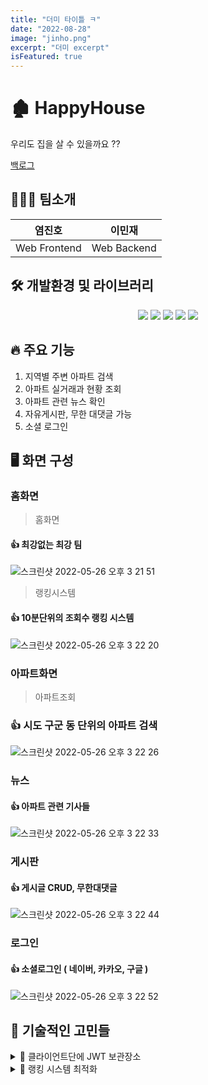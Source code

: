 ```yaml
---
title: "더미 타이틀 ㅋ"
date: "2022-08-28"
image: "jinho.png"
excerpt: "더미 excerpt"
isFeatured: true
---
```


# 🏚 HappyHouse

우리도 집을 살 수 있을까요 ??

<a href="https://docs.google.com/spreadsheets/d/1xI6x8tR1MtWfgvk3urXf1aQnyEKxnyC6h6kf_ihnXZs/edit#gid=0">백로그</a>

## 👨‍👦‍👦 팀소개

<div align="center">

|    염진호    |   이민재    |
| :----------: | :---------: |
| Web Frontend | Web Backend |

</div>

## 🛠 개발환경 및 라이브러리

<div align="center">
  <img src="https://img.shields.io/badge/node-14.19.2-339933?logo=node.js"> 
<img src="https://img.shields.io/badge/vue-2.6-4FC08D?logo=vue.js">
<img src="https://img.shields.io/badge/scss--CC6699?logo=sass"> 
<img src="https://img.shields.io/badge/mysql-8.0.28-4479A1?logo=mysql"> 
<img src="https://img.shields.io/badge/spring-2.6.7-6DB33F?logo=spring">

</div>

## 🔥 주요 기능

1. 지역별 주변 아파트 검색
2. 아파트 실거래과 현황 조회
3. 아파트 관련 뉴스 확인
4. 자유게시판, 무한 대댓글 가능
5. 소셜 로그인

## 🖥 화면 구성

### 홈화면

> 홈화면

#### 👍 최강없는 최강 팀

![스크린샷 2022-05-26 오후 3 21 51](https://user-images.githubusercontent.com/81306489/170429514-f72f6e9e-fdab-4251-a4ca-0f54b11123b2.png)

> 랭킹시스템

#### 👍 10분단위의 조회수 랭킹 시스템

![스크린샷 2022-05-26 오후 3 22 20](https://user-images.githubusercontent.com/81306489/170429728-3493c604-0287-4aa0-b428-36772655f983.png)

### 아파트화면

> 아파트조회

### 👍 시도 구군 동 단위의 아파트 검색

![스크린샷 2022-05-26 오후 3 22 26](https://user-images.githubusercontent.com/81306489/170429814-da9f6322-7144-4986-ae87-5859f34d7e16.png)

### 뉴스

#### 👍 아파트 관련 기사들

![스크린샷 2022-05-26 오후 3 22 33](https://user-images.githubusercontent.com/81306489/170429944-6daea609-5ba0-461b-a171-4f63fe4661fb.png)

### 게시판

#### 👍 게시글 CRUD, 무한대댓글

![스크린샷 2022-05-26 오후 3 22 44](https://user-images.githubusercontent.com/81306489/170430096-d1791592-1f9e-40c0-88de-61cdf1caeed6.png)

### 로그인

#### 👍 소셜로그인 ( 네이버, 카카오, 구글 )

![스크린샷 2022-05-26 오후 3 22 52](https://user-images.githubusercontent.com/81306489/170430111-218a8d6f-f7a2-4608-a270-056a16199eb1.png)

## 🥕 기술적인 고민들

<details>
<summary>🍪 클라이언트단에 JWT 보관장소</summary>

- JWT 사용하게 됨으로써 클라이언트단에 토큰을 저장할 필요가 있었는데, 저희가
  고려해본 저장소는 JS변수, 로컬스토리지, 세션 스토리지, 쿠키 입니다.

- 첫번째 JS변수는 재사용성이 떨어짐으로 제외하였고 로컬스토리지는 브라우저가 꺼져도 유지되므로 제외하였습니다.

- 최종적으로 세션스토리지, 쿠키가 남았는데 세션스토리지는 XSS에 취약하고, 쿠키는 CSRF에 취약하기에 무척 고민되었습니다. 결론적으로 말씀드리자면 완벽하게 대비하는것은 힘들겠지만, 두가지 공격을 대비하여 액세스 토큰 외로 리프레시 토큰을 발급받았습니다.

- CSRF 공격을 대비한 **세션스토리지에 액세스토큰**을, XSS공격을 대비한 **Httponly 쿠키에 리프레시 토큰**을 담았습니다.

</details>

<details>
<summary>🥇 랭킹 시스템 최적화</summary>

- aptCode를 외래키로, count,precount,preRank,rankChange로 테이블을 구성하였습니다. 초기에는 다 0 값으로 초기화됩니다. 이후에 조회수가 증가하면 precount와 count의 차이만큼 랭킹이 정렬되고 이전 랭킹과 비교하여 순위변동까지 보여줄 수 있는 로직으로 구성하였습니다.

```java
        @Override
	public void rankUpdate() throws Exception {
		List<CountDto> list = countMapper.preCountList();

		for (int i = 0; i < list.size(); i++) {
			// ( preCount를 count로 업데이트 )
			list.get(i).setPreCount(list.get(i).getCount());
			// 현재 index - preRank 를 rankChange에 업데이트
			list.get(i).setRankChange(-(i + 1 - list.get(i).getPreRank()));
			// preRank는 현재 index로 업데이트
			list.get(i).setPreRank(i + 1);
		}
		countMapper.rankUpdate(list);
	}
```

- 랭킹시스템 서비스단 로직입니다. 정렬 갱신 갱신으로 상당히 시간적으로 손해가 큰 로직인데 저희는 설계를 실시간성이 아니라 10분단위로 생각하였기에, 데이터가 4만건인 테이블에서 그렇게까지 시간소비가 안될 것이라고 예상하였습니다. 결과는 예상대로 맥os환경에서는 2분이나… 윈도우에서는 무려 7분이 걸렸습니다.

```java

	@Override
	public void visitApt(String aptCode) throws Exception {
		if(countMapper.checkApt(aptCode) == 1) {
			countMapper.visitApt(aptCode);
		}else {
			List<CountDto> list = countMapper.countList();

			Map<String, Object> map = new HashMap<>();
			map.put("size", list.size()+1);
			map.put("aptCode", aptCode);
			countMapper.visitInsertApt(map);
		}
	}
```

- aptCount를 아예 다비우고, 조회가 발생한 아파트만 DB에 밀어넣는 방식으로 문제를 해결하였습니다.

- 저희 설계 상으로는 실시간성이아니라 문제는 해결되었지만, 만약 모든 아파트가 조회가 일정하게 되고, 그 안에 트래픽이 몰린다면, 어떻게 로직을 구성하면 좋을지 고민중입니다.

</details>
